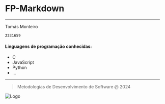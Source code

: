 # FP-Markdown
---
Tomás Monteiro

   `2231659`

#### Linguagens de programação conhecidas: 
* C
* JavaScript
* Python
* ...

***

> Metodologias de Desenvolvimento de Software @ 2024

![Logo](https://eduportugal.eu/wp-content/uploads/2017/08/eduportugal_ipleiria_n.jpg)
